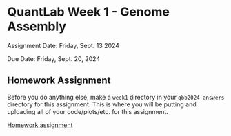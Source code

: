 # QuantLab Week 1 - Genome Assembly
Assignment Date: Friday, Sept. 13 2024

Due Date: Friday, Sept. 20, 2024

<!--
## Lecture -- Mike Schatz

[Lecture Slides](https://docs.google.com/presentation/d/1GRB69Vd9T0Rc7USsuP80GVWdpxa5KWKoT_iWX30gOe0/edit?usp=sharing)
-->

## Homework Assignment

Before you do anything else, make a `week1` directory in your `qbb2024-answers` directory for this assignment. This is where you will be putting and uploading all of your code/plots/etc. for this assignment.

[Homework assignment](../assignments/lab/genome_assembly/assignment/index.md) 
